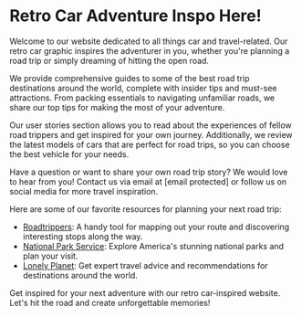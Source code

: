 <!--font:Montserrat-->

# Retro Car Adventure Inspo Here!

Welcome to our website dedicated to all things car and travel-related. Our retro car graphic inspires the adventurer in you, whether you're planning a road trip or simply dreaming of hitting the open road.

We provide comprehensive guides to some of the best road trip destinations around the world, complete with insider tips and must-see attractions. From packing essentials to navigating unfamiliar roads, we share our top tips for making the most of your adventure. 

Our user stories section allows you to read about the experiences of fellow road trippers and get inspired for your own journey. Additionally, we review the latest models of cars that are perfect for road trips, so you can choose the best vehicle for your needs.

Have a question or want to share your own road trip story? We would love to hear from you! Contact us via email at [email protected] or follow us on social media for more travel inspiration.

Here are some of our favorite resources for planning your next road trip:

- [Roadtrippers](#): A handy tool for mapping out your route and discovering interesting stops along the way.
- [National Park Service](#): Explore America's stunning national parks and plan your visit.
- [Lonely Planet](#): Get expert travel advice and recommendations for destinations around the world.

Get inspired for your next adventure with our retro car-inspired website. Let's hit the road and create unforgettable memories!

<!--

Write me content for website with wallpaper which alt text is:

"A vintage-style graphic of a retro car for a car or travel website"

The name/title of the page should not be 1:1 copy of the alt text but rather a real content of the website which is using this wallpaper.

- Use markdown format 
- Start with heading
- Heading should be short and concise
- The content should look like a real website 
- The website should not be about the wallpaper, wallpaper is just a related background
- Heading should be contain work "wallpaper" or "background"
- Include real sections like references, contact, user stories, etc. use things relevant to the page purpose.
- Feel free to use structure like headings, bullets, numbering, blockquotes, paragraphs, horizontal lines, etc.
- You can use formatting like bold or _italic_
- You can include UTF-8 emojis
- Links should be only #hash anchors (and you can refer to the document itself)
- Do not include images


---


# Vintage Car Wallpaper for Your Next Adventure

Welcome to our car and travel website, where we offer tips and inspiration for your next road trip. Our vintage car wallpaper sets the perfect tone for your wanderlust-filled journey. 

## About Us

We are a team of passionate travelers who love exploring new destinations by car. We believe that there is no better way to experience a place than by hitting the open road and discovering hidden gems along the way. Our website is dedicated to helping fellow adventurers plan their own unforgettable trips.

## Our Services

- Destination Guides: We provide comprehensive guides to some of the best road trip destinations around the world, complete with insider tips and must-see attractions.
- Travel Tips: From packing essentials to navigating unfamiliar roads, we share our top tips for making the most of your adventure.
- User Stories: Read about the experiences of fellow road trippers and get inspired for your own journey.
- Car Reviews: We review the latest models of cars that are perfect for road trips, so you can choose the best vehicle for your needs.

## Contact Us

Have a question or want to share your own road trip story? We would love to hear from you! Contact us via email at [email protected] or follow us on social media for more travel inspiration.

## References

Here are some of our favorite resources for planning your next road trip:

- [Roadtrippers](#): A handy tool for mapping out your route and discovering interesting stops along the way.
- [National Park Service](#): Explore America's stunning national parks and plan your visit.
- [Lonely Planet](#): Get expert travel advice and recommendations for destinations around the world.

Get ready for your next adventure with our vintage car wallpaper as your background. Let's hit the road!


---


Heading should not include word "wallpaper". The website should not be about the wallpaper itself, wallpaper is just a related background, rewrite whole content.


---


# Hit the Open Road with Our Vintage Car-Inspired Website

Welcome to our website dedicated to all things car and travel-related. Our vintage-style graphic of a retro car sets the tone for your next adventure, whether you're planning a road trip or simply dreaming of hitting the open road.

## About Us

We are a team of passionate travelers who believe that the journey is just as important as the destination. Our website is dedicated to helping fellow adventurers plan their own unforgettable trips, from choosing the perfect vehicle to mapping out the best routes and discovering hidden gems along the way.

## Our Services

- Destination Guides: We provide comprehensive guides to some of the best road trip destinations around the world, complete with insider tips and must-see attractions.
- Travel Tips: From packing essentials to navigating unfamiliar roads, we share our top tips for making the most of your adventure.
- User Stories: Read about the experiences of fellow road trippers and get inspired for your own journey.
- Car Reviews: We review the latest models of cars that are perfect for road trips, so you can choose the best vehicle for your needs.

## Contact Us

Have a question or want to share your own road trip story? We would love to hear from you! Contact us via email at [email protected] or follow us on social media for more travel inspiration.

## References

Here are some of our favorite resources for planning your next road trip:

- [Roadtrippers](#): A handy tool for mapping out your route and discovering interesting stops along the way.
- [National Park Service](#): Explore America's stunning national parks and plan your visit.
- [Lonely Planet](#): Get expert travel advice and recommendations for destinations around the world.

Get inspired for your next adventure with our vintage car-inspired website. Let's hit the road and make memories that will last a lifetime!


---


Heading is too long, rewrite whole content.


---


# Discover the Open Road with Our Vintage Car-Inspired Website

Welcome to our website dedicated to all things car and travel-related. Our retro car graphic sets the tone for your next adventure, whether you're planning a road trip or simply dreaming of hitting the open road.

At our website, we are passionate about helping fellow adventurers plan their own unforgettable trips. We provide comprehensive guides to some of the best road trip destinations around the world, complete with insider tips and must-see attractions. From packing essentials to navigating unfamiliar roads, we share our top tips for making the most of your adventure. 

Our user stories section allows you to read about the experiences of fellow road trippers and get inspired for your own journey. Additionally, we review the latest models of cars that are perfect for road trips, so you can choose the best vehicle for your needs.

Have a question or want to share your own road trip story? We would love to hear from you! Contact us via email at [email protected] or follow us on social media for more travel inspiration.

Here are some of our favorite resources for planning your next road trip:

- [Roadtrippers](#): A handy tool for mapping out your route and discovering interesting stops along the way.
- [National Park Service](#): Explore America's stunning national parks and plan your visit.
- [Lonely Planet](#): Get expert travel advice and recommendations for destinations around the world.

Get inspired for your next adventure with our vintage car-inspired website. Let's hit the road and make memories that will last a lifetime!


---


Heading is too long, rewrite whole content.


---


# Get Inspired for Your Next Adventure with Our Retro Car-Inspired Website

Welcome to our website dedicated to all things car and travel-related. Our retro car graphic inspires the adventurer in you, whether you're planning a road trip or simply dreaming of hitting the open road.

We provide comprehensive guides to some of the best road trip destinations around the world, complete with insider tips and must-see attractions. From packing essentials to navigating unfamiliar roads, we share our top tips for making the most of your adventure. 

Our user stories section allows you to read about the experiences of fellow road trippers and get inspired for your own journey. Additionally, we review the latest models of cars that are perfect for road trips, so you can choose the best vehicle for your needs.

Have a question or want to share your own road trip story? We would love to hear from you! Contact us via email at [email protected] or follow us on social media for more travel inspiration.

Here are some of our favorite resources for planning your next road trip:

- [Roadtrippers](#): A handy tool for mapping out your route and discovering interesting stops along the way.
- [National Park Service](#): Explore America's stunning national parks and plan your visit.
- [Lonely Planet](#): Get expert travel advice and recommendations for destinations around the world.

Get inspired for your next adventure with our retro car-inspired website. Let's hit the road and create unforgettable memories!


---


Write me a Google font which is best fitting for the website.

Pick from the list:
- Orbitron
- Montserrat
- Exo 2
- Inter
- Futura
- Raleway
- Playfair Display
- IBM Plex Sans
- Dancing Script
- Roboto
- Lobster
- Barlow Condensed
- Lato
- Poppins
- Open Sans
- Great Vibes
- Alegreya


Write just the font name nothing else.


---


Montserrat

-->
